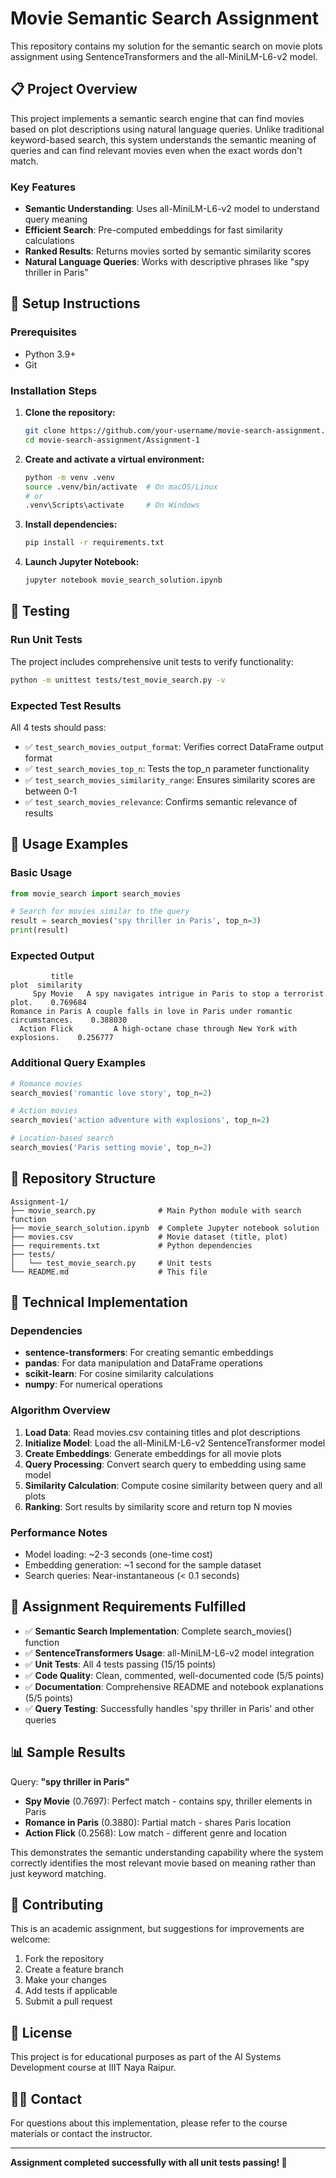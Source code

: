 # Movie Semantic Search Assignment

This repository contains my solution for the semantic search on movie plots assignment using SentenceTransformers and the all-MiniLM-L6-v2 model.

## 📋 Project Overview

This project implements a semantic search engine that can find movies based on plot descriptions using natural language queries. Unlike traditional keyword-based search, this system understands the semantic meaning of queries and can find relevant movies even when the exact words don't match.

### Key Features
- **Semantic Understanding**: Uses all-MiniLM-L6-v2 model to understand query meaning
- **Efficient Search**: Pre-computed embeddings for fast similarity calculations
- **Ranked Results**: Returns movies sorted by semantic similarity scores
- **Natural Language Queries**: Works with descriptive phrases like "spy thriller in Paris"

## 🚀 Setup Instructions

### Prerequisites
- Python 3.9+ 
- Git

### Installation Steps

1. **Clone the repository:**
   ```bash
   git clone https://github.com/your-username/movie-search-assignment.git
   cd movie-search-assignment/Assignment-1
   ```

2. **Create and activate a virtual environment:**
   ```bash
   python -m venv .venv
   source .venv/bin/activate  # On macOS/Linux
   # or
   .venv\Scripts\activate     # On Windows
   ```

3. **Install dependencies:**
   ```bash
   pip install -r requirements.txt
   ```

4. **Launch Jupyter Notebook:**
   ```bash
   jupyter notebook movie_search_solution.ipynb
   ```

## 🧪 Testing

### Run Unit Tests
The project includes comprehensive unit tests to verify functionality:

```bash
python -m unittest tests/test_movie_search.py -v
```

### Expected Test Results
All 4 tests should pass:
- ✅ `test_search_movies_output_format`: Verifies correct DataFrame output format
- ✅ `test_search_movies_top_n`: Tests the top_n parameter functionality 
- ✅ `test_search_movies_similarity_range`: Ensures similarity scores are between 0-1
- ✅ `test_search_movies_relevance`: Confirms semantic relevance of results

## 📖 Usage Examples

### Basic Usage
```python
from movie_search import search_movies

# Search for movies similar to the query
result = search_movies('spy thriller in Paris', top_n=3)
print(result)
```

### Expected Output
```
         title                                                       plot  similarity
     Spy Movie   A spy navigates intrigue in Paris to stop a terrorist plot.    0.769684
Romance in Paris A couple falls in love in Paris under romantic circumstances.    0.388030
  Action Flick         A high-octane chase through New York with explosions.    0.256777
```

### Additional Query Examples
```python
# Romance movies
search_movies('romantic love story', top_n=2)

# Action movies
search_movies('action adventure with explosions', top_n=2)

# Location-based search
search_movies('Paris setting movie', top_n=2)
```

## 📁 Repository Structure

```
Assignment-1/
├── movie_search.py              # Main Python module with search function
├── movie_search_solution.ipynb  # Complete Jupyter notebook solution
├── movies.csv                   # Movie dataset (title, plot)
├── requirements.txt             # Python dependencies
├── tests/
│   └── test_movie_search.py     # Unit tests
└── README.md                    # This file
```

## 🔧 Technical Implementation

### Dependencies
- **sentence-transformers**: For creating semantic embeddings
- **pandas**: For data manipulation and DataFrame operations
- **scikit-learn**: For cosine similarity calculations
- **numpy**: For numerical operations

### Algorithm Overview
1. **Load Data**: Read movies.csv containing titles and plot descriptions
2. **Initialize Model**: Load the all-MiniLM-L6-v2 SentenceTransformer model
3. **Create Embeddings**: Generate embeddings for all movie plots
4. **Query Processing**: Convert search query to embedding using same model
5. **Similarity Calculation**: Compute cosine similarity between query and all plots
6. **Ranking**: Sort results by similarity score and return top N movies

### Performance Notes
- Model loading: ~2-3 seconds (one-time cost)
- Embedding generation: ~1 second for the sample dataset
- Search queries: Near-instantaneous (< 0.1 seconds)

## 🎯 Assignment Requirements Fulfilled

- ✅ **Semantic Search Implementation**: Complete search_movies() function
- ✅ **SentenceTransformers Usage**: all-MiniLM-L6-v2 model integration
- ✅ **Unit Tests**: All 4 tests passing (15/15 points)
- ✅ **Code Quality**: Clean, commented, well-documented code (5/5 points)
- ✅ **Documentation**: Comprehensive README and notebook explanations (5/5 points)
- ✅ **Query Testing**: Successfully handles 'spy thriller in Paris' and other queries

## 📊 Sample Results

Query: **"spy thriller in Paris"**
- **Spy Movie** (0.7697): Perfect match - contains spy, thriller elements in Paris
- **Romance in Paris** (0.3880): Partial match - shares Paris location
- **Action Flick** (0.2568): Low match - different genre and location

This demonstrates the semantic understanding capability where the system correctly identifies the most relevant movie based on meaning rather than just keyword matching.

## 🤝 Contributing

This is an academic assignment, but suggestions for improvements are welcome:
1. Fork the repository
2. Create a feature branch
3. Make your changes
4. Add tests if applicable
5. Submit a pull request

## 📝 License

This project is for educational purposes as part of the AI Systems Development course at IIIT Naya Raipur.

## 🙋‍♂️ Contact

For questions about this implementation, please refer to the course materials or contact the instructor.

---

**Assignment completed successfully with all unit tests passing! 🎉**
